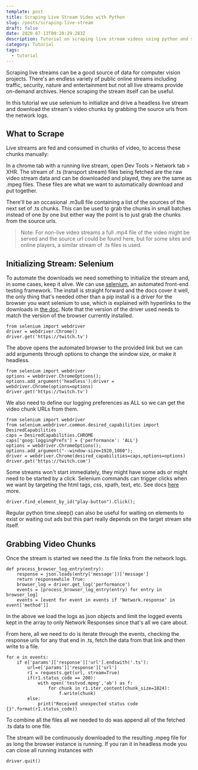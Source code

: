 ```yaml
---
template: post
title: Scraping Live Stream Video with Python
slug: /posts/scraping-live-stream
draft: false
date: 2020-07-13T00:20:29.283Z
description: Tutorial on scraping live stream videos using python and serenium
category: Tutorial
tags:
  - tutorial
---
```

Scraping live streams can be a good source of data for computer vision projects. There's an endless variety of public online streams including traffic, security, nature and entertainment but not all live streams provide on-demand archives. Hence scraping the stream itself can be useful.

In this tutorial we use selenium to initialize and drive a headless live stream and download the stream's video chunks by grabbing the source urls from the network logs.

## What to Scrape

Live streams are fed and consumed in chunks of video, to access these chunks manually:

In a chrome tab with a running live stream, open Dev Tools > Network tab > XHR. The stream of .ts (transport stream) files being fetched are the raw video stream data and can be downloaded and played, they are the same as .mpeg files. These files are what we want to automatically download and put together.

There'll be an occasional .m3u8 file containing a list of the sources of the next set of .ts chunks. This can be used to grab the chunks in small batches instead of one by one but either way the point is to just grab the chunks from the source urls.

> Note: For non-live video streams a full .mp4 file of the video might be served and the source url could be found here, but for some sites and online players, a similar stream of .ts files is used.



## Initializing Stream: Selenium

To automate the downloads we need something to initialize the stream and, in some cases, keep it alive. We can use [selenium](https://selenium-python.readthedocs.io/), an automated front-end testing framework. The install is straight forward and the docs cover it well, the only thing that's needed other than a pip install is a driver for the browser you want selenium to use, which is explained with hyperlinks to the downloads in [the doc](https://selenium-python.readthedocs.io/installation.html#drivers). Note that the version of the driver used needs to match the version of the browser currently installed.

```
from selenium import webdriverdriver = webdriver.Chrome()driver.get('https://twitch.tv')
```

The above opens the automated browser to the provided link but we can add arguments through options to change the window size, or make it headless.

```
from selenium import webdriveroptions = webdriver.ChromeOptions();options.add_argument('headless');driver = webdriver.Chrome(options=options)driver.get('https://twitch.tv')
```

We also need to define our logging preferences as ALL so we can get the video chunk URLs from them.

```
from selenium import webdriverfrom selenium.webdriver.common.desired_capabilities import DesiredCapabilitiescaps = DesiredCapabilities.CHROMEcaps['goog:loggingPrefs'] = {'performance': 'ALL'}options = webdriver.ChromeOptions();options.add_argument("--window-size=1920,1080");driver = webdriver.Chrome(desired_capabilities=caps,options=options)driver.get('https://twitch.com')
```



Some streams won't start immediately, they might have some ads or might need to be started by a click. Selenium commands can trigger clicks when we want by targeting the html tags, css, xpath, text, etc. See docs [here](https://selenium-python.readthedocs.io/locating-elements.html)  more.

```
driver.find_element_by_id("play-button").Click();
```

Regular python time.sleep() can also be useful for waiting on elements to exist or waiting out ads but this part really depends on the target stream site itself.

## Grabbing Video Chunks

Once the stream is started we need the .ts file links from the network logs.

```
def process_browser_log_entry(entry):    response = json.loads(entry['message'])['message']    return responsewhile True:    browser_log = driver.get_log('performance')     events = [process_browser_log_entry(entry) for entry in browser_log]    events = [event for event in events if 'Network.response' in event['method']]
```

In the above we load the logs as json objects and limit the logged events kept in the array to only Network Responses since that's all we care about.

From here, all we need to do is  iterate through the events, checking the response urls for any that end in .ts, fetch the data from that link and then write to a file.

```
for e in events:    if e['params']['response']['url'].endswith('.ts'):        url=e['params']['response']['url']        r1 = requests.get(url, stream=True)        if(r1.status_code == 200):            with open('testvod.mpeg','ab') as f:                for chunk in r1.iter_content(chunk_size=1024):                    f.write(chunk)        else:            print("Received unexpected status code {}".format(r1.status_code)) 
```

To combine all the files all we needed to do was append all of the fetched .ts data to one file.

The stream will be continuously downloaded to the resulting .mpeg file for as long the browser instance is running. If you ran it in headless mode you can close all running instances with 

```
driver.quit()
```
